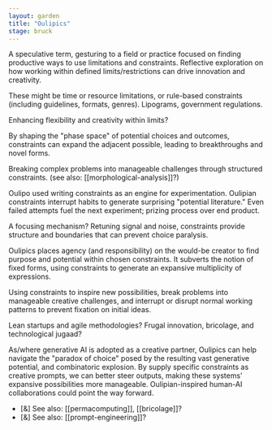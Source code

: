 ```yaml
---  
layout: garden
title: "Oulipics"
stage: bruck
---
```


A speculative term, gesturing to a field or practice focused on finding productive ways to use limitations and constraints. Reflective exploration on how working within defined limits/restrictions can drive innovation and creativity.

These might be time or resource limitations, or rule-based constraints (including guidelines, formats, genres). Lipograms, government regulations.

Enhancing flexibility and creativity within limits?

By shaping the "phase space" of potential choices and outcomes, constraints can expand the adjacent possible, leading to breakthroughs and novel forms.

Breaking complex problems into manageable challenges through structured constraints. (see also: [[morphological-analysis]]?)

Oulipo used writing constraints as an engine for experimentation. Oulipian constraints interrupt habits to generate surprising "potential literature." Even failed attempts fuel the next experiment; prizing process over end product.

A focusing mechanism? Retuning signal and noise, constraints provide structure and boundaries that can prevent choice paralysis.

Oulipics places agency (and responsibility) on the would-be creator to find purpose and potential within chosen constraints. It subverts the notion of fixed forms, using constraints to generate an expansive multiplicity of expressions.

Using constraints to inspire new possibilities, break problems into manageable creative challenges, and interrupt or disrupt normal working patterns to prevent fixation on initial ideas.

Lean startups and agile methodologies? Frugal innovation, bricolage, and technological jugaad?

As/where generative AI is adopted as a creative partner, Oulipics can help navigate the "paradox of choice" posed by the resulting vast generative potential, and combinatoric explosion. By supply specific constraints as creative prompts, we can better steer outputs, making these systems' expansive possibilities more manageable. Oulipian-inspired human-AI collaborations could point the way forward.

- [&] See also: [[permacomputing]], [[bricolage]]?
- [&] See also: [[prompt-engineering]]?